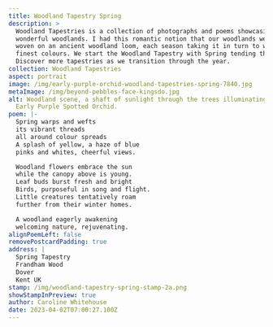 ```yaml
---
title: Woodland Tapestry Spring
description: >
  Woodland Tapestries is a collection of photographs and poems showcasing our
  wonderful woodlands. I had this romantic notion that our woodlands were being
  woven on an ancient woodland loom, each season taking it in turn to weave its
  finest colours. We start the Woodland Tapestry with Spring tending the loom,
  Discover more tapestries as we transition through the year. 
collection: Woodland Tapestries
aspect: portrait
image: /img/early-purple-orchid-woodland-tapestries-spring-7840.jpg
metaImage: /img/beyond-pebbles-face-kingsdo.jpg
alt: Woodland scene, a shaft of sunlight through the trees illuminating a single
  Early Purple Spotted Orchid.
poem: |-
  Spring warps and wefts 
  its vibrant threads
  all around colour spreads
  A splash of yellow, a haze of blue
  pinks and whites, cheerful views.

  Woodland flowers embrace the sun 
  while the canopy above is young.
  Leaf buds burst fresh and bright
  Birds, purposeful in song and flight.
  Little creatures tentatively roam 
  further from their winter homes.

  A woodland eagerly awakening 
  welcoming nature, rejuvenating.
alignPoemLeft: false
removePostcardPadding: true
address: |
  Spring Tapestry
  Frandham Wood
  Dover
  Kent UK
stamp: /img/woodland-tapestry-spring-stamp-2a.png
showStampInPreview: true
author: Caroline Whitehouse
date: 2023-04-02T07:00:27.100Z
---
```

